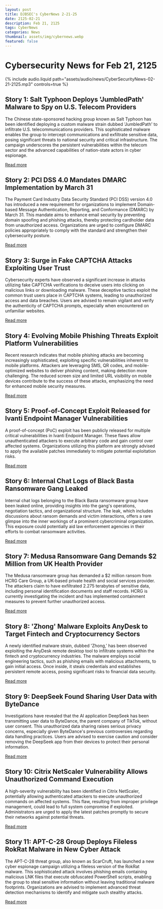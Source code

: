 ```yaml
---
layout: post
title: DJBSEC's CyberNews 2-21-25
date: 2125-02-21
description: Feb 21, 2125
tags: CyberNews
categories: News
thumbnail: assets/img/cybernews.webp
featured: false
---
```


# Cybersecurity News for Feb 21, 2125

<div class="row mt-3">
    <div class="col-sm mt-3 mt-md-0">
        {% include audio.liquid path="assets/audio/news/CyberSecurityNews-02-21-2125.mp3" controls=true %}
    </div>
</div>


## Story 1: Salt Typhoon Deploys 'JumbledPath' Malware to Spy on U.S. Telecom Providers

The Chinese state-sponsored hacking group known as Salt Typhoon has been identified deploying a custom malware strain dubbed 'JumbledPath' to infiltrate U.S. telecommunications providers. This sophisticated malware enables the group to intercept communications and exfiltrate sensitive data, posing significant threats to national security and critical infrastructure. The campaign underscores the persistent vulnerabilities within the telecom sector and the advanced capabilities of nation-state actors in cyber espionage.

[Read more](https://securityaffairs.com/174460/apt/salt-typhoon-custom-malware-jumbledpath-to-spy-u-s-telecom-providers.html)

## Story 2: PCI DSS 4.0 Mandates DMARC Implementation by March 31

The Payment Card Industry Data Security Standard (PCI DSS) version 4.0 has introduced a new requirement for organizations to implement Domain-based Message Authentication, Reporting, and Conformance (DMARC) by March 31. This mandate aims to enhance email security by preventing domain spoofing and phishing attacks, thereby protecting cardholder data from unauthorized access. Organizations are urged to configure DMARC policies appropriately to comply with the standard and strengthen their cybersecurity posture.

[Read more](https://thehackernews.com/2025/02/pci-dss-40-mandates-dmarc-by-31st-march.html)

## Story 3: Surge in Fake CAPTCHA Attacks Exploiting User Trust

Cybersecurity experts have observed a significant increase in attacks utilizing fake CAPTCHA verifications to deceive users into clicking on malicious links or downloading malware. These deceptive tactics exploit the common trust users place in CAPTCHA systems, leading to unauthorized access and data breaches. Users are advised to remain vigilant and verify the authenticity of CAPTCHA prompts, especially when encountered on unfamiliar websites.

[Read more](https://www.csoonline.com/article/3829416/fake-captcha-attacks-are-increasing-say-experts.html)

## Story 4: Evolving Mobile Phishing Threats Exploit Platform Vulnerabilities

Recent research indicates that mobile phishing attacks are becoming increasingly sophisticated, exploiting specific vulnerabilities inherent to mobile platforms. Attackers are leveraging SMS, QR codes, and mobile-optimized websites to deliver phishing content, making detection more challenging. The reduced screen size and limited URL visibility on mobile devices contribute to the success of these attacks, emphasizing the need for enhanced mobile security measures.

[Read more](https://www.securitymagazine.com/articles/101408-mobile-phishing-threats-are-evolving-according-to-new-research)

## Story 5: Proof-of-Concept Exploit Released for Ivanti Endpoint Manager Vulnerabilities

A proof-of-concept (PoC) exploit has been publicly released for multiple critical vulnerabilities in Ivanti Endpoint Manager. These flaws allow unauthenticated attackers to execute arbitrary code and gain control over affected systems. Organizations utilizing this platform are strongly advised to apply the available patches immediately to mitigate potential exploitation risks.

[Read more](https://cybersecuritynews.com/ivanti-endpoint-manager-vulnerabilities-proof-of-concept-poc-exploit-released/)

## Story 6: Internal Chat Logs of Black Basta Ransomware Gang Leaked

Internal chat logs belonging to the Black Basta ransomware group have been leaked online, providing insights into the gang's operations, negotiation tactics, and organizational structure. The leak, which includes discussions about ransom demands and victim interactions, offers a rare glimpse into the inner workings of a prominent cybercriminal organization. This exposure could potentially aid law enforcement agencies in their efforts to combat ransomware activities.

[Read more](https://www.bleepingcomputer.com/news/security/black-basta-ransomware-gang-s-internal-chat-logs-leak-online/)

## Story 7: Medusa Ransomware Gang Demands $2 Million from UK Health Provider

The Medusa ransomware group has demanded a $2 million ransom from HCRG Care Group, a UK-based private health and social services provider. The attackers claim to have exfiltrated 2.275 terabytes of sensitive data, including personal identification documents and staff records. HCRG is currently investigating the incident and has implemented containment measures to prevent further unauthorized access.

[Read more](https://www.theregister.com/2025/02/20/medusa_hcrg_ransomware/)

## Story 8: 'Zhong' Malware Exploits AnyDesk to Target Fintech and Cryptocurrency Sectors

A newly identified malware strain, dubbed 'Zhong,' has been observed exploiting the AnyDesk remote desktop tool to infiltrate systems within the fintech and cryptocurrency industries. The malware employs social engineering tactics, such as phishing emails with malicious attachments, to gain initial access. Once inside, it steals credentials and establishes persistent remote access, posing significant risks to financial data security.

[Read more](https://cybersecuritynews.com/new-zhong-malware-exploit-anydesk-tool/)

## Story 9: DeepSeek Found Sharing User Data with ByteDance

Investigations have revealed that the AI application DeepSeek has been transmitting user data to ByteDance, the parent company of TikTok, without user consent. This unauthorized data sharing raises serious privacy concerns, especially given ByteDance's previous controversies regarding data handling practices. Users are advised to exercise caution and consider removing the DeepSeek app from their devices to protect their personal information.

[Read more](https://www.malwarebytes.com/blog/news/2025/02/deepseek-found-to-be-sharing-user-data-with-tiktok-parent-company-bytedance)

## Story 10: Citrix NetScaler Vulnerability Allows Unauthorized Command Execution

A high-severity vulnerability has been identified in Citrix NetScaler, potentially allowing authenticated attackers to execute unauthorized commands on affected systems. This flaw, resulting from improper privilege management, could lead to full system compromise if exploited. Administrators are urged to apply the latest patches promptly to secure their networks against potential threats.

[Read more](https://cybersecuritynews.com/netscaler-vulnerability-unauthorized-command-execution/)

## Story 11: APT-C-28 Group Deploys Fileless RokRat Malware in New Cyber Attack

The APT-C-28 threat group, also known as ScarCruft, has launched a new cyber espionage campaign utilizing a fileless version of the RokRat malware. This sophisticated attack involves phishing emails containing malicious LNK files that execute obfuscated PowerShell scripts, enabling the group to steal sensitive information without leaving traditional malware footprints. Organizations are advised to implement advanced threat detection mechanisms to identify and mitigate such stealthy attacks.

[Read more](https://cybersecuritynews.com/apt-c-28-group-launched-new-cyber-attack-with-fileless-rokrat-malware/)
